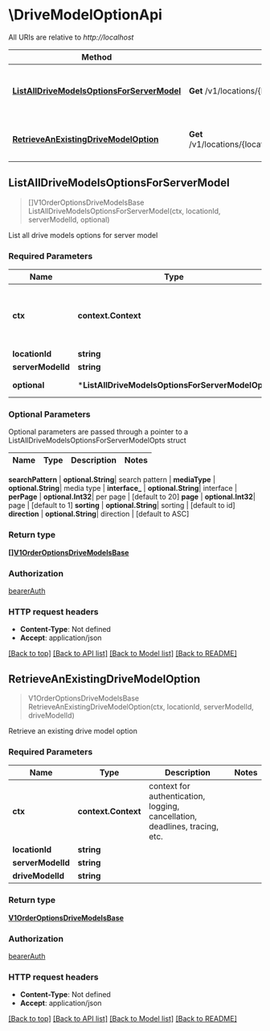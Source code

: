 # \DriveModelOptionApi

All URIs are relative to *http://localhost*

Method | HTTP request | Description
------------- | ------------- | -------------
[**ListAllDriveModelsOptionsForServerModel**](DriveModelOptionApi.md#ListAllDriveModelsOptionsForServerModel) | **Get** /v1/locations/{location_id}/order_options/server_models/{server_model_id}/drive_models | List all drive models options for server model
[**RetrieveAnExistingDriveModelOption**](DriveModelOptionApi.md#RetrieveAnExistingDriveModelOption) | **Get** /v1/locations/{location_id}/order_options/server_models/{server_model_id}/drive_models/{drive_model_id} | Retrieve an existing drive model option



## ListAllDriveModelsOptionsForServerModel

> []V1OrderOptionsDriveModelsBase ListAllDriveModelsOptionsForServerModel(ctx, locationId, serverModelId, optional)

List all drive models options for server model

### Required Parameters


Name | Type | Description  | Notes
------------- | ------------- | ------------- | -------------
**ctx** | **context.Context** | context for authentication, logging, cancellation, deadlines, tracing, etc.
**locationId** | **string**|  | 
**serverModelId** | **string**|  | 
 **optional** | ***ListAllDriveModelsOptionsForServerModelOpts** | optional parameters | nil if no parameters

### Optional Parameters

Optional parameters are passed through a pointer to a ListAllDriveModelsOptionsForServerModelOpts struct


Name | Type | Description  | Notes
------------- | ------------- | ------------- | -------------


 **searchPattern** | **optional.String**|  search pattern | 
 **mediaType** | **optional.String**|  media type | 
 **interface_** | **optional.String**|  interface | 
 **perPage** | **optional.Int32**|  per page | [default to 20]
 **page** | **optional.Int32**|  page | [default to 1]
 **sorting** | **optional.String**|  sorting | [default to id]
 **direction** | **optional.String**|  direction | [default to ASC]

### Return type

[**[]V1OrderOptionsDriveModelsBase**](v1-order_options-drive_models-_base.md)

### Authorization

[bearerAuth](../README.md#bearerAuth)

### HTTP request headers

- **Content-Type**: Not defined
- **Accept**: application/json

[[Back to top]](#) [[Back to API list]](../README.md#documentation-for-api-endpoints)
[[Back to Model list]](../README.md#documentation-for-models)
[[Back to README]](../README.md)


## RetrieveAnExistingDriveModelOption

> V1OrderOptionsDriveModelsBase RetrieveAnExistingDriveModelOption(ctx, locationId, serverModelId, driveModelId)

Retrieve an existing drive model option

### Required Parameters


Name | Type | Description  | Notes
------------- | ------------- | ------------- | -------------
**ctx** | **context.Context** | context for authentication, logging, cancellation, deadlines, tracing, etc.
**locationId** | **string**|  | 
**serverModelId** | **string**|  | 
**driveModelId** | **string**|  | 

### Return type

[**V1OrderOptionsDriveModelsBase**](v1-order_options-drive_models-_base.md)

### Authorization

[bearerAuth](../README.md#bearerAuth)

### HTTP request headers

- **Content-Type**: Not defined
- **Accept**: application/json

[[Back to top]](#) [[Back to API list]](../README.md#documentation-for-api-endpoints)
[[Back to Model list]](../README.md#documentation-for-models)
[[Back to README]](../README.md)

